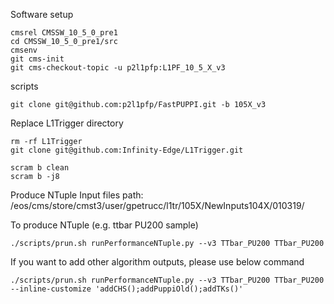 Software setup
```
cmsrel CMSSW_10_5_0_pre1
cd CMSSW_10_5_0_pre1/src
cmsenv
git cms-init
git cms-checkout-topic -u p2l1pfp:L1PF_10_5_X_v3
```

scripts
```
git clone git@github.com:p2l1pfp/FastPUPPI.git -b 105X_v3
```

Replace L1Trigger directory
```
rm -rf L1Trigger
git clone git@github.com:Infinity-Edge/L1Trigger.git

scram b clean
scram b -j8
```

Produce NTuple
Input files path: /eos/cms/store/cmst3/user/gpetrucc/l1tr/105X/NewInputs104X/010319/

To produce NTuple (e.g. ttbar PU200 sample)
```
./scripts/prun.sh runPerformanceNTuple.py --v3 TTbar_PU200 TTbar_PU200
```

If you want to add other algorithm outputs, please use below command
```
./scripts/prun.sh runPerformanceNTuple.py --v3 TTbar_PU200 TTbar_PU200 --inline-customize 'addCHS();addPuppiOld();addTKs()'
```
